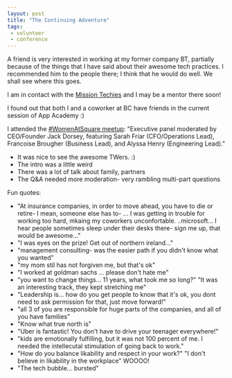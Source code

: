 ```yaml
---
layout: post
title: "The Continuing Adventure"
tags:
 - volunteer
 - conference
---
```


A friend is very interested in working at my former company BT, partially because of the things that I have said about their awesome tech practices. I recommended him to the people there; I think that he would do well. We shall see where this goes.

I am in contact with the [Mission Techies](http://missiontechies.blogspot.com/) and I may be a mentor there soon!

I found out that both I and a coworker at BC have friends in the current session of App Academy :)

I attended the [#WomenAtSquare meetup](https://www.eventbrite.com/e/town-square-2015-women-in-tech-tickets-17218776825): "Executive panel moderated by CEO/Founder Jack Dorsey, featuring Sarah Friar (CFO/Operations Lead), Francoise Brougher (Business Lead), and Alyssa Henry (Engineering Lead)."

* It was nice to see the awesome TWers. :)
* The intro was a little weird
* There was a lot of talk about family, partners
* The Q&A needed more moderation- very rambling multi-part questions

Fun quotes:

* "At insurance companies, in order to move ahead, you have to die or retire- I mean, someone else has to- ... I was getting in trouble for working too hard, mkaing my coworkers unconfortable. ..microsoft... I hear people sometimes sleep under their desks there- sign me up, that would be awesome..."
* "I was eyes on the prize! Get out of northern ireland..."
* "management consulting- was the easier path if you didn't know what you wanted"
* "my mom stil has not forgiven me, but that's ok"
* "I worked at goldman sachs ... please don't hate me"
* "you want to change things... 11 years, what took me so long?" "It was an interesting track, they kept stretching me"
* "Leadership is... how do you get people to know that it's ok, you dont need to ask permission for that, just move forward!"
* "all 3 of you are responsible for huge parts of the companies, and all of you have families"
* "Know what true north is"
* "Uber is fantastic! You don't have to drive your teenager everywhere!"
* "kids are emotionally fulfilling, but it was not 100 percent of me. I needed the intellecutal stimulation of going back to work."
* "How do you balance likability and respect in your work?" "I don't believe in likability in the workplace" WOOOO!
* "The tech bubble... bursted"
